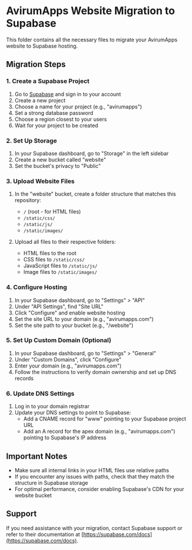 # AvirumApps Website Migration to Supabase

This folder contains all the necessary files to migrate your AvirumApps website to Supabase hosting.

## Migration Steps

### 1. Create a Supabase Project

1. Go to [Supabase](https://supabase.com/) and sign in to your account
2. Create a new project
3. Choose a name for your project (e.g., "avirumapps")
4. Set a strong database password
5. Choose a region closest to your users
6. Wait for your project to be created

### 2. Set Up Storage

1. In your Supabase dashboard, go to "Storage" in the left sidebar
2. Create a new bucket called "website"
3. Set the bucket's privacy to "Public"

### 3. Upload Website Files

1. In the "website" bucket, create a folder structure that matches this repository:
   - `/` (root - for HTML files)
   - `/static/css/`
   - `/static/js/`
   - `/static/images/`

2. Upload all files to their respective folders:
   - HTML files to the root
   - CSS files to `/static/css/`
   - JavaScript files to `/static/js/`
   - Image files to `/static/images/`

### 4. Configure Hosting

1. In your Supabase dashboard, go to "Settings" > "API"
2. Under "API Settings", find "Site URL"
3. Click "Configure" and enable website hosting
4. Set the site URL to your domain (e.g., "avirumapps.com")
5. Set the site path to your bucket (e.g., "/website")

### 5. Set Up Custom Domain (Optional)

1. In your Supabase dashboard, go to "Settings" > "General"
2. Under "Custom Domains", click "Configure"
3. Enter your domain (e.g., "avirumapps.com")
4. Follow the instructions to verify domain ownership and set up DNS records

### 6. Update DNS Settings

1. Log in to your domain registrar
2. Update your DNS settings to point to Supabase:
   - Add a CNAME record for "www" pointing to your Supabase project URL
   - Add an A record for the apex domain (e.g., "avirumapps.com") pointing to Supabase's IP address

## Important Notes

- Make sure all internal links in your HTML files use relative paths
- If you encounter any issues with paths, check that they match the structure in Supabase storage
- For optimal performance, consider enabling Supabase's CDN for your website bucket

## Support

If you need assistance with your migration, contact Supabase support or refer to their documentation at [https://supabase.com/docs](https://supabase.com/docs).
